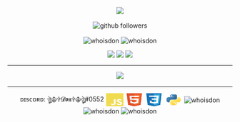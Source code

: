 <p align="center">
    <img src="https://media.discordapp.net/attachments/939230542581342269/987065106439491684/unknown.png" />
</p>

<p align="center">
    <img src="https://img.shields.io/github/followers/whoisdon?label=Follow&style=social" alt="github followers" /><br>
    <br>
    <img src="https://github-readme-stats.vercel.app/api?username=whoisdon&show_icons=true&theme=dark" alt="whoisdon" />
    <img src="https://github-readme-stats.vercel.app/api/top-langs/?username=whoisdon&theme=dark" alt="whoisdon" />
    
</p>


<p align="center">
  <a href="https://www.youtube.com/channel/UCoDFu9OogVkX0_CrDkh9NLw" target="_blank"><img src="https://img.shields.io/badge/YouTube-FF0000?style=for-the-badge&logo=youtube&logoColor=white" target="_blank"></a>
  <a href="https://www.twitch.tv/ikxrmht" target="_blank"><img src="https://img.shields.io/badge/Twitch-9146FF?style=for-the-badge&logo=twitch&logoColor=white" target="_blank"></a>
 <a href="https://discord.gg/CbGzcr6EpE" target="_blank"><img src="https://img.shields.io/badge/Discord-7289DA?style=for-the-badge&logo=discord&logoColor=white" target="_blank"></a> 
</p>
<hr>

<p align="center">
  <img src="https://lanyard.cnrad.dev/api/828677274659586068" width="450px">
</p>

<hr>
<p align="center">
ᴅɪsᴄᴏʀᴅ: ঔৣ☬✞𝓓𝖔𝖓✞☬ঔৣ#0552 <img align="center" alt="whoisdon" height="30" width="40" src="https://raw.githubusercontent.com/devicons/devicon/master/icons/javascript/javascript-plain.svg"> <img align="center" alt="whoisdon" height="30" width="40" src="https://raw.githubusercontent.com/devicons/devicon/master/icons/html5/html5-original.svg"> <img align="center" alt="whoisdon" height="30" width="40" src="https://raw.githubusercontent.com/devicons/devicon/master/icons/css3/css3-original.svg"> <img align="center" alt="whoisdon" height="30" width="40" src="https://raw.githubusercontent.com/devicons/devicon/master/icons/python/python-original.svg">  <img align="center" alt="whoisdon" height="30" width="40" src="https://cdn.worldvectorlogo.com/logos/nodejs-icon.svg"> <img align="center" alt="whoisdon" height="30" width="40" src="https://www.vectorlogo.zone/logos/firebase/firebase-icon.svg"> <img align="center" alt="whoisdon" height="30" width="40" src="https://www.vectorlogo.zone/logos/postgresql/postgresql-icon.svg">
</p>
